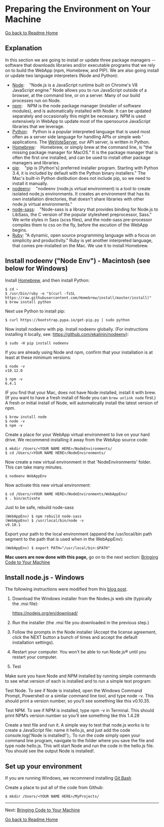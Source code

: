 # Preparing the Environment on Your Machine
[Go back to Readme Home](../../README.md)

## Explanation

In this section we are going to install or update three package managers -- software that downloads libraries and/or executable programs that we rely on to build
the WebApp (npm, Homebrew, and PIP).  We are also going install or update two language interpreters (Node and Python):
* [Node](https://nodejs.org/en/): &nbsp;&nbsp; "Node.js is a JavaScript runtime built on Chrome's V8 JavaScript engine."  Node allows you to run JavaScript outside of a browser, 
at the command line, or on a server.  Many of our build processes run on Node.
* [npm](https://www.npmjs.com/): &nbsp;&nbsp; NPM is the node package manager (installer of software modules), and is automatically installed with Node.  It can be updated separately and occasionally 
this might be necessary.  NPM is used extensively in WebApp to update most of the opensource JavaScript libraries that we leverage.
* [Python](https://www.python.org/): &nbsp;&nbsp; Python is a popular interpreted language that is used most often as a server side language for handling APIs or simple web '
applications.  The [WeVoteServer](https://github.com/wevote/WeVoteServer),
our API server, is written in Python.
* [Homebrew](https://brew.sh/): &nbsp;&nbsp; Homebrew, or simply brew at the command line, is "the missing package manager for MacOS."  It is the package manager that is often the
first one installed, and can be used to install other package managers and libraries.
* [pip](https://pip.pypa.io/en/stable/installing/): &nbsp;&nbsp; "pip is [Python's] preferred installer program. Starting with Python 3.4, it is included by default with the Python binary installers." 
The Mac's built-in Python distibution does not include pip, so we need to install it manually.
* [nodeenv](https://github.com/ekalinin/nodeenv): &nbsp;&nbsp; "nodeenv (node.js virtual environment) is a tool to create isolated node.js environments.
It creates an environment that has its own installation directories, that doesn't share libraries with other node.js virtual environments."
* [node-sass](https://github.com/sass/node-sass): &nbsp;&nbsp; "Node-sass is a library that provides binding for Node.js to LibSass, the C version of the 
popular stylesheet preprocessor, Sass."  We write styles in Sass (scss files), and the node-sass pre-processor compiles them to css on the fly, before the
excution of the WebApp begins.
* [Ruby](https://www.ruby-lang.org/en/): "A dynamic, open source programming language with a focus on simplicity and productivity."  Ruby is yet
another interpreted language, that comes pre-installed on the Mac.  We use it to install Homebrew.

## Install nodeenv ("Node Env") - Macintosh (see below for Windows)

Install [Homebrew](https://brew.sh/), and then install Python:

    $ cd ~
    $ /usr/bin/ruby -e "$(curl -fsSL https://raw.githubusercontent.com/Homebrew/install/master/install)"
    $ brew install python

<!-- This failed on 3 Macs in a row for me, including a new out of the box Mac, let's skip the easy_install option, Steve April 2018 
</* First try to install PIP (a Python based package installer) with easy_install:

    $ cd ~
    $ curl https://bootstrap.pypa.io/ez_setup.py -o - | sudo python
    $ sudo easy_install pip
    
**Don't worry if easy_install fails, we can also install pip with Python:** 

**ONLY do the following step if easy_install didn't work,** -->

Next use Python to install pip:

    $ curl https://bootstrap.pypa.io/get-pip.py | sudo python

Now install nodeenv with pip. Install nodeenv globally. (For instructions installing it locally, see: https://github.com/ekalinin/nodeenv):

    $ sudo -H pip install nodeenv
    
If you are already using Node and npm, confirm that your installation is at least at these minimum
versions:

    $ node -v
    v10.12.0

    $ npm -v
    6.4.1
    
IF you find that your Mac, does not have Node installed, install it with brew. (If you want to have
a fresh install of Node you can `brew unlink node` first.)  A fresh or initial install of Node,
will automatically install the latest version of npm.

    $ brew install node
    $ node -v
    $ npm -v

Create a place for your WebApp virtual environment to live on your hard drive. We recommend installing it
away from the WebApp source code:

    $ mkdir /Users/<YOUR NAME HERE>/NodeEnvironments/
    $ cd /Users/<YOUR NAME HERE>/NodeEnvironments/

Now create a new virtual environment in that 'NodeEnvironments' folder. This can take many minutes.

    $ nodeenv WebAppEnv

Now activate this new virtual environment:

    $ cd /Users/<YOUR NAME HERE>/NodeEnvironments/WebAppEnv/
    $ . bin/activate

Just to be safe, rebuild node-sass

    (WebAppEnv) $ npm rebuild node-sass
    (WebAppEnv) $ /usr/local/bin/node -v
    v9.10.1
    
Export your path to the local environment (append the /usr/local/bin path segment to the path that is used when in the WebAppEnv):
    
    (WebAppEnv) $ export PATH="/usr/local/bin:$PATH"


**Mac users are now done with this page,** go on to the next section:  [Bringing Code to Your Machine](CLONING_CODE.md)


## Install node.js - Windows

The following instructions were modified from this [blog post](http://blog.teamtreehouse.com/install-node-js-npm-windows).

1. Download the Windows installer from the Nodes.js web site (typically the .msi file):

     https://nodejs.org/en/download/
     
2. Run the installer (the .msi file you downloaded in the previous step.)

3. Follow the prompts in the Node installer (Accept the license agreement, click the NEXT button a bunch of times and accept the default installation settings).

4. Restart your computer. You won’t be able to run Node.js® until you restart your computer.

5. Test

Make sure you have Node and NPM installed by running simple commands to see what version of each is installed and to run a simple test program:

Test Node. To see if Node is installed, open the Windows Command Prompt, Powershell or a similar command line tool, and type node -v. This should print a version number, so you’ll see something like this v0.10.35.

Test NPM. To see if NPM is installed, type npm -v in Terminal. This should print NPM’s version number so you’ll see something like this 1.4.28

Create a test file and run it. A simple way to test that node.js works is to create a JavaScript file: name it hello.js, and just add the code console.log('Node is installed!');. To run the code simply open your command line program, navigate to the folder where you save the file and type node hello.js. This will start Node and run the code in the hello.js file. You should see the output Node is installed!.

## Set up your environment

If you are running Windows, we recommend installing [Git Bash](https://git-scm.com/downloads)

Create a place to put all of the code from Github:

    $ mkdir /Users/<YOUR NAME HERE>/MyProjects/

---

Next: [Bringing Code to Your Machine](CLONING_CODE.md)

[Go back to Readme Home](../../README.md)

